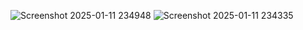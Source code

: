 ![Screenshot 2025-01-11 234948](https://github.com/user-attachments/assets/5bbb6335-58ed-43fa-890b-6aa7231fbbb4)
![Screenshot 2025-01-11 234335](https://github.com/user-attachments/assets/c028cbcd-0ad8-4b68-a83b-3edcbbd8a111)
